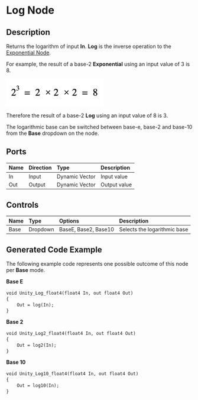 # Log Node

## Description

Returns the logarithm of input **In**. **Log** is the inverse operation to the [Exponential Node](Exponential-Node.md).

For example, the result of a base-2 **Exponential** using an input value of 3 is 8.

![](images/LogNodePage02.png)

Therefore the result of a base-2 **Log** using an input value of 8 is 3.

The logarithmic base can be switched between base-e, base-2 and base-10 from the **Base** dropdown on the node.

## Ports

| Name        | Direction           | Type  | Description |
|:------------ |:-------------|:-----|:---|
| In      | Input | Dynamic Vector | Input value |
| Out | Output      |    Dynamic Vector | Output value |

## Controls

| Name        | Type           | Options  | Description |
|:------------ |:-------------|:-----|:---|
| Base      | Dropdown | BaseE, Base2, Base10 | Selects the logarithmic base |

## Generated Code Example

The following example code represents one possible outcome of this node per **Base** mode.

**Base E**

```
void Unity_Log_float4(float4 In, out float4 Out)
{
    Out = log(In);
}
```

**Base 2**

```
void Unity_Log2_float4(float4 In, out float4 Out)
{
    Out = log2(In);
}
```

**Base 10**

```
void Unity_Log10_float4(float4 In, out float4 Out)
{
    Out = log10(In);
}
```
